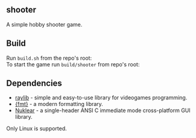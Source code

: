## shooter

A simple hobby shooter game.

## Build

Run `build.sh` from the repo's root:  
To start the game run `build/shooter` from repo's root:


## Dependencies

- [raylib](https://www.raylib.com/) - simple and easy-to-use library for videogames programming.
- [{fmt}](https://github.com/fmtlib/fmt) - a modern formatting library. 
- [Nuklear](https://github.com/Immediate-Mode-UI/Nuklear) - a single-header 
  ANSI C immediate mode cross-platform GUI library.

Only Linux is supported.
